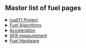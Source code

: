 ## Master list of fuel pages

<details markdown="1"><summary><u>rusEFI Project</u></summary>

* [rusEFI Project Fuel](rusEFI-project-Fuel)

</details>

<details markdown="1"><summary><u>Fuel Algorithms</u></summary>

* [Fuel Overview](Fuel-Overview)
* [Cranking](Cranking)
* [AlphaN](AlphaN)
* [Speed Density](Speed-Density)
* [Mass Air Flow](MAF)

</details>

<details markdown="1"><summary><u>Acceleration</u></summary>

* [Overview](Acceleration-Compensation)
* [X-Tau Wall Wetting](X-tau-Wall-Wetting)
* TPS. - Coming Soon

</details>

<details markdown="1"><summary><u>AFR measurement</u></summary>

* [Wide Band Sensors](Wide-Band-Sensors.md)
* [Do I need a wideband](do-i-need-wideband-oxygen-sensor)
* [Old WBO2 page](WBO)

</details>

<details markdown="1"><summary><u>Fuel Hardware</u></summary>

* [Converting from Carb](how-to-convert-from-carburetor-to-EFI)
* [GDI Status](GDI-status)
* [Basic Injector wiring](FAQ-Basic-Wiring-and-Connections)
* [Fuel injectors](Fuel-Injectors.md)

</details>

